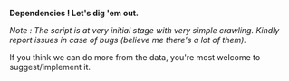 **Dependencies ! Let's dig 'em out.**

_Note : The script is at very initial stage with very simple crawling. Kindly report issues in case of bugs (believe me there's a lot of them)._

If you think we can do more from the data, you're most welcome to suggest/implement it.

